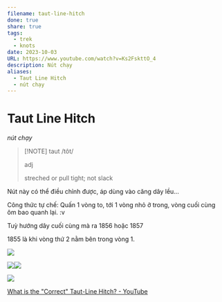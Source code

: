 ```yaml
---
filename: taut-line-hitch
done: true
share: true
tags:
  - trek
  - knots
date: 2023-10-03
URL: https://www.youtube.com/watch?v=Ks2FskttO_4
description: Nút chạy
aliases:
  - Taut Line Hitch
  - nút chạy
---
```


# Taut Line Hitch
*nút chạy*

> [!NOTE] taut
> /tôt/
> 
> adj
> 
> streched or pull tight; not slack

Nút này có thể điều chỉnh được, áp dùng vào căng dây lều...

Công thức tự chế: Quấn 1 vòng to, tới 1 vòng nhỏ ở trong, vòng cuối cùng ôm bao quanh lại. :v

Tuỳ hướng dây cuối cùng mà ra 1856 hoặc 1857

1855 là khi vòng thứ 2 nằm bên trong vòng 1.


![](https://i.imgur.com/iiKYM3j.png)

![](https://i.imgur.com/6wEOAO1.png)![](https://i.imgur.com/kaTHaZs.png)

![](https://i.imgur.com/SELcMwD.jpg)



[What is the "Correct" Taut-Line Hitch? - YouTube](https://www.youtube.com/watch?v=Ks2FskttO_4)